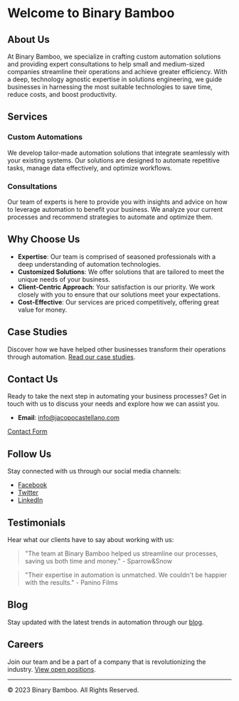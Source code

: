# Welcome to Binary Bamboo

## About Us

At Binary Bamboo, we specialize in crafting custom automation solutions and providing expert consultations to help small and medium-sized companies streamline their operations and achieve greater efficiency. With a deep, technology agnostic expertise in solutions engineering, we guide businesses in harnessing the most suitable technologies to save time, reduce costs, and boost productivity.

## Services

### Custom Automations

We develop tailor-made automation solutions that integrate seamlessly with your existing systems. Our solutions are designed to automate repetitive tasks, manage data effectively, and optimize workflows.

### Consultations

Our team of experts is here to provide you with insights and advice on how to leverage automation to benefit your business. We analyze your current processes and recommend strategies to automate and optimize them.

## Why Choose Us

- **Expertise**: Our team is comprised of seasoned professionals with a deep understanding of automation technologies.
- **Customized Solutions**: We offer solutions that are tailored to meet the unique needs of your business.
- **Client-Centric Approach**: Your satisfaction is our priority. We work closely with you to ensure that our solutions meet your expectations.
- **Cost-Effective**: Our services are priced competitively, offering great value for money.

## Case Studies

Discover how we have helped other businesses transform their operations through automation. [Read our case studies](https://www.jacopocastellano.com).

## Contact Us

Ready to take the next step in automating your business processes? Get in touch with us to discuss your needs and explore how we can assist you.

- **Email**: info@jacopocastellano.com

[Contact Form](link/to/contact/form)

## Follow Us

Stay connected with us through our social media channels:

- [Facebook](link/to/facebook)
- [Twitter](link/to/twitter)
- [LinkedIn](link/to/linkedin)

## Testimonials

Hear what our clients have to say about working with us:

> "The team at Binary Bamboo helped us streamline our processes, saving us both time and money." - Sparrow&Snow

> "Their expertise in automation is unmatched. We couldn't be happier with the results." - Panino Films 

## Blog

Stay updated with the latest trends in automation through our [blog](link/to/blog).

## Careers

Join our team and be a part of a company that is revolutionizing the industry. [View open positions](link/to/careers).

---

© 2023 Binary Bamboo. All Rights Reserved.
